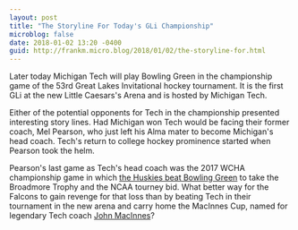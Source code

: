 ```yaml
---
layout: post
title: "The Storyline For Today's GLi Championship"
microblog: false
date: 2018-01-02 13:20 -0400
guid: http://frankm.micro.blog/2018/01/02/the-storyline-for.html
---
```

Later today Michigan Tech will play Bowling Green in the championship game of the 53rd Great Lakes Invitational hockey tournament. It is the first GLi at the new Little Caesars's Arena and is hosted by Michigan Tech. 

Either of the potential opponents for Tech in the championship presented interesting story lines. Had Michigan won Tech would be facing their former coach, Mel Pearson, who just left his Alma mater to become Michigan's head coach. Tech's return to college hockey prominence started when Pearson took the helm. 

Pearson's last game as Tech's head coach was the 2017 WCHA championship game in which [the Huskies beat Bowling Green](http://www.wcha.com/men/pres1617/201703/mar12wcm.php) to take the Broadmore Trophy and the NCAA tourney bid. What better way for the Falcons to gain revenge for that loss than by beating Tech in their tournament in the new arena and carry home the MacInnes Cup, named for legendary Tech coach [John MacInnes](https://en.m.wikipedia.org/wiki/John_MacInnes)? 
